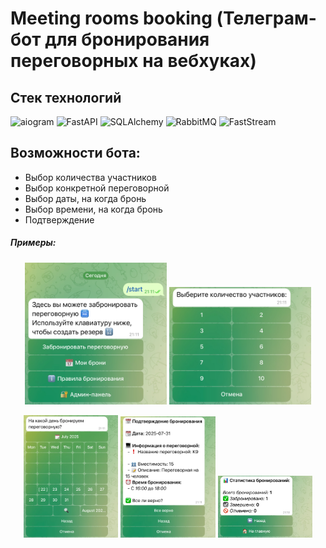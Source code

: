 # Meeting rooms booking (Телеграм-бот для бронирования переговорных на вебхуках)

## Стек технологий

![aiogram](https://img.shields.io/badge/aiogram-0099FF)
![FastAPI](https://img.shields.io/badge/FastAPI-009639?style=flat)
![SQLAlchemy](https://img.shields.io/badge/SQLAlchemy-CC3300)
![RabbitMQ](https://img.shields.io/badge/RabbitMQ-%23FF8C00)
![FastStream](https://img.shields.io/badge/FastStream-%2300CED1)


## Возможности бота:

<ul>
  <li>
    Выбор количества участников
  </li>
  <li>
    Выбор конкретной переговорной
  </li>
  <li>
    Выбор даты, на когда бронь
  </li>
  <li>
    Выбор времени, на когда бронь
  </li>
  <li>
  Подтверждение
  </li>
</ul>

##### Примеры:

<p align="center">
  <img src="examples/bot1.jpg" width="45%">
  <img src="examples/bot2.jpg" width="45%">
</p>
<p align="center">
  <img src="examples/bot3.jpg" width="30%">
  <img src="examples/bot4.jpg" width="30%">
  <img src="examples/bot5.jpg" width="30%">
</p>

